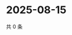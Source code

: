# 2025-08-15

共 0 条

<!-- BEGIN ZHIHUQUESTIONS -->
<!-- 最后更新时间 Fri Aug 15 2025 01:11:06 GMT+0800 (China Standard Time) -->

<!-- END ZHIHUQUESTIONS -->
